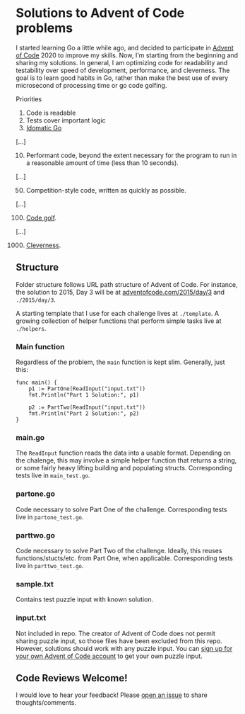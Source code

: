 # Solutions to Advent of Code problems

I started learning Go a little while ago, and decided to participate in [Advent of Code](https://adventofcode.com/) 2020 to improve my skills. Now, I'm starting from the beginning and sharing my solutions. In general, I am optimizing code for readability and testability over speed of development, performance, and cleverness. The goal is to learn good habits in Go, rather than make the best use of every microsecond of processing time or go code golfing.

Priorities
1. Code is readable
2. Tests cover important logic
3. [Idomatic Go](https://golang.org/doc/effective_go.html)

[...]

10. Performant code, beyond the extent necessary for the program to run in a reasonable amount of time (less than 10 seconds).

[...]

50. Competition-style code, written as quickly as possible.

[...]

100. [Code golf](https://en.wikipedia.org/wiki/Code_golf).

[...]

1000. [Cleverness](https://twitter.com/eliotpeper/status/1276899756464238593).

## Structure

Folder structure follows URL path structure of Advent of Code. For instance, the solution to 2015, Day 3 will be at [adventofcode.com/2015/day/3](https://adventofcode.com/2015/day/3) and `./2015/day/3`.

A starting template that I use for each challenge lives at `./template`. A growing collection of helper functions that perform simple tasks live at `./helpers`.

### Main function
Regardless of the problem, the `main` function is kept slim. Generally, just this:

```golang
func main() {
	p1 := PartOne(ReadInput("input.txt"))
	fmt.Println("Part 1 Solution:", p1)

	p2 := PartTwo(ReadInput("input.txt"))
	fmt.Println("Part 2 Solution:", p2)
}
```

### main.go
The `ReadInput` function reads the data into a usable format. Depending on the chalenge, this may involve a simple helper function that returns a string, or some fairly heavy lifting building and populating structs. Corresponding tests live in `main_test.go`.

### partone.go
Code necessary to solve Part One of the challenge. Corresponding tests live in `partone_test.go`.

### parttwo.go
Code necessary to solve Part Two of the challenge. Ideally, this reuses functions/stucts/etc. from Part One, when applicable. Corresponding tests live in `parttwo_test.go`.

### sample.txt
Contains test puzzle input with known solution.

### input.txt
Not included in repo. The creator of Advent of Code does not permit sharing puzzle input, so those files have been excluded from this repo. However, solutions should work with any puzzle input. You can [sign up for your own Advent of Code account](https://adventofcode.com/2020/auth/login) to get your own puzzle input.


## Code Reviews Welcome!
I would love to hear your feedback! Please [open an issue](../../issues/new) to share thoughts/comments.
